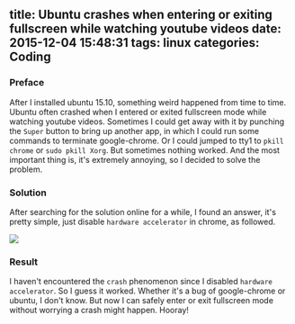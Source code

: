 title: Ubuntu crashes when entering or exiting fullscreen while watching youtube videos
date: 2015-12-04 15:48:31
tags: linux
categories: Coding
---

### Preface

After I installed ubuntu 15.10, something weird happened from time to time. Ubuntu often crashed when I entered or exited fullscreen mode while watching youtube videos. Sometimes I could get away with it by punching the `Super` button to bring up another app, in which I could run some commands to terminate google-chrome. Or I could jumped to tty1 to `pkill chrome` or `sudo pkill Xorg`. But sometimes nothing worked. And the most important thing is, it's extremely annoying, so I decided to solve the problem.

### Solution

After searching for the solution online for a while, I found an answer, it's pretty simple, just disable `hardware accelerator` in chrome, as followed.

![](http://i.imgur.com/Efu0Flw.png)

### Result

I haven't encountered the `crash` phenomenon since I disabled `hardware accelerator`. So I guess it worked. Whether it's a bug of google-chrome or ubuntu, I don't know. But now I can safely enter or exit fullscreen mode without worrying a crash might happen. Hooray!
